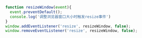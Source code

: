 <!-- 解绑和绑定时的函数名要相同，也就意味着通过addEventListener绑定的匿名函数是不能解绑的 -->
```js
function resizeWindow(event){
  event.preventDefault();
  console.log('调整浏览器窗口大小时触发resize事件')
}
window.addEventListener('resize', resizeWindow, false);
window.removeEventListener('resize', resizeWindow, false);
```
